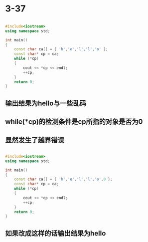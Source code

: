 # 3-37

```c++

#include<iostream>
using namespace std;

int main()
{
	const char ca[] = { 'h','e','l','l','o' };
	const char* cp = ca;
	while (*cp)
	{
		cout << *cp << endl;
		++cp;
	}
	return 0;
}

```


## 输出结果为hello与一些乱码
## while(*cp)的检测条件是cp所指的对象是否为0
## 显然发生了越界错误

```c++

#include<iostream>
using namespace std;

int main()
{
	const char ca[] = { 'h','e','l','l','o',0 };
	const char* cp = ca;
	while (*cp)
	{
		cout << *cp << endl;
		++cp;
	}
	return 0;
}

```

## 如果改成这样的话输出结果为hello
